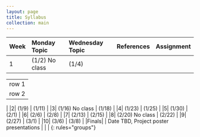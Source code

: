 ```yaml
---
layout: page
title: Syllabus
collection: main
---
```


| Week  | Monday Topic | Wednesday Topic | References | Assignment |
|:------------|:-------------|:----------------|:-------------------|:-------------|
|1| (1/2) No class | (1/4) 
<table><tbody>
<tr><td>row 1</td></tr>
<tr><td>row 2</td></tr>
</tbody></table>
|
|2| (1/9) | (1/11) |
|3| (1/16) No class | (1/18) |
|4| (1/23) | (1/25) |
|5| (1/30) | (2/1) |
|6| (2/6) | (2/8) |
|7| (2/13) | (2/15) |
|8| (2/20) No class | (2/22) |
|9| (2/27) | (3/1) |
|10| (3/6) | (3/8) |
|Finals| | Date TBD, Project poster presentations | | |
{: rules="groups"}
